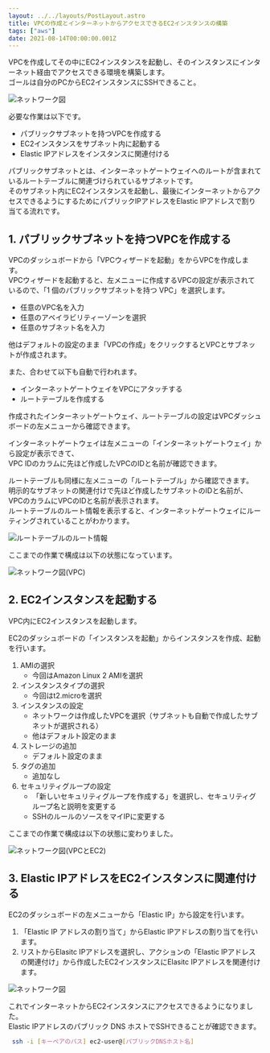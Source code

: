 ```yaml
---
layout: ../../layouts/PostLayout.astro
title: VPCの作成とインターネットからアクセスできるEC2インスタンスの構築
tags: ["aws"]
date: 2021-08-14T00:00:00.001Z
---
```


VPCを作成してその中にEC2インスタンスを起動し、そのインスタンスにインターネット経由でアクセスできる環境を構築します。  
ゴールは自分のPCからEC2インスタンスにSSHできること。

![ネットワーク図](/assets/images/blog/aws-vpc-ec2-network.png)

必要な作業は以下です。

- パブリックサブネットを持つVPCを作成する
- EC2インスタンスをサブネット内に起動する
- Elastic IPアドレスをインスタンスに関連付ける

パブリックサブネットとは、インターネットゲートウェイへのルートが含まれているルートテーブルに関連づけられているサブネットです。  
そのサブネット内にEC2インスタンスを起動し、最後にインターネットからアクセスできるようにするためにパブリックIPアドレスをElastic IPアドレスで割り当てる流れです。

## 1. パブリックサブネットを持つVPCを作成する
VPCのダッシュボードから「VPCウィザードを起動」をからVPCを作成します。  
VPCウィザードを起動すると、左メニューに作成するVPCの設定が表示されているので、「1 個のパブリックサブネットを持つ VPC」を選択します。

- 任意のVPC名を入力
- 任意のアベイラビリティーゾーンを選択
- 任意のサブネット名を入力

他はデフォルトの設定のまま「VPCの作成」をクリックするとVPCとサブネットが作成されます。  

また、合わせて以下も自動で行われます。

- インターネットゲートウェイをVPCにアタッチする
- ルートテーブルを作成する

作成されたインターネットゲートウェイ、ルートテーブルの設定はVPCダッシュボードの左メニューから確認できます。

インターネットゲートウェイは左メニューの「インターネットゲートウェイ」から設定が表示できて、  
VPC IDのカラムに先ほど作成したVPCのIDと名前が確認できます。

ルートテーブルも同様に左メニューの「ルートテーブル」から確認できます。  
明示的なサブネットの関連付けで先ほど作成したサブネットのIDと名前が、VPCのカラムにVPCのIDと名前が表示されます。  
ルートテーブルのルート情報を表示すると、インターネットゲートウェイにルーティングされていることがわかります。

![ルートテーブルのルート情報](/assets/images/blog/aws-vpc-ec2-routetable-route.png)

ここまでの作業で構成は以下の状態になっています。

![ネットワーク図(VPC)](/assets/images/blog/aws-vpc-ec2-vpc.png)

## 2. EC2インスタンスを起動する
VPC内にEC2インスタンスを起動します。

EC2のダッシュボードの「インスタンスを起動」からインスタンスを作成、起動を行います。

1. AMIの選択  
    - 今回はAmazon Linux 2 AMIを選択
2. インスタンスタイプの選択
    - 今回はt2.microを選択
3. インスタンスの設定
    - ネットワークは作成したVPCを選択（サブネットも自動で作成したサブネットが選択される）
    - 他はデフォルト設定のまま
4. ストレージの追加
    - デフォルト設定のまま
5. タグの追加
    - 追加なし
6. セキュリティグループの設定
    - 「新しいセキュリティグループを作成する」を選択し、セキュリティグループ名と説明を変更する
    - SSHのルールのソースをマイIPに変更する

ここまでの作業で構成は以下の状態に変わりました。

![ネットワーク図(VPCとEC2)](/assets/images/blog/aws-vpc-ec2-vpc-ec2.png)

## 3. Elastic IPアドレスをEC2インスタンスに関連付ける
EC2のダッシュボードの左メニューから「Elastic IP」から設定を行います。

1. 「Elastic IP アドレスの割り当て」からElastic IPアドレスの割り当てを行います。
2. リストからElasitc IPアドレスを選択し、アクションの「Elastic IPアドレスの関連付け」から作成したEC2インスタンスにElasitc IPアドレスを関連付けます。

![ネットワーク図](/assets/images/blog/aws-vpc-ec2-network.png)

これでインターネットからEC2インスタンスにアクセスできるようになりました。  
Elastic IPアドレスのパブリック DNS ホストでSSHできることが確認できます。

```bash
 ssh -i [キーペアのパス] ec2-user@[パブリックDNSホスト名]
```
